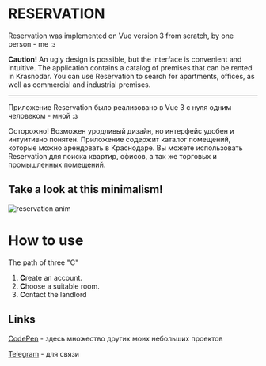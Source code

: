 # RESERVATION

Reservation was implemented on Vue version 3 from scratch, by one person - me :з

**Caution!** An ugly design is possible, but the interface is convenient and intuitive.
The application contains a catalog of premises that can be rented in Krasnodar.
You can use Reservation to search for apartments, offices, as well as commercial and industrial premises.

---

Приложение Reservation было реализовано в Vue 3 с нуля одним человеком - мной :з

Осторожно! Возможен уродливый дизайн, но интерфейс удобен и интуитивно понятен. Приложение содержит каталог помещений, которые можно арендовать в Краснодаре.
Вы можете использовать Reservation для поиска квартир, офисов, а так же торговых и промышленных помещений.

## Take a look at this minimalism!
![reservation anim](https://user-images.githubusercontent.com/92846803/223812677-fa3db7f1-8fd0-4e07-aa14-ff08a1b9410e.gif)

# How to use
The path of three "C"
1. **C**reate an account.
2. **C**hoose a suitable room.
3. **C**ontact the landlord

## Links

[CodePen](https://codepen.io/nixxxikkk) - здесь множество других моих небольших проектов

[Telegram](https://t.me/nekit1010) - для связи
